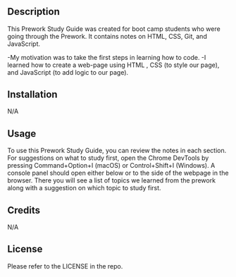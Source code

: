 # <Your-Project-Title>

## Description

This Prework Study Guide was created for boot camp students who were going through the Prework. It contains notes on HTML, CSS, Git, and JavaScript.

-My motivation was to take the first steps in learning how to code.
-I learned how to create a web-page using HTML , CSS (to style our page), and JavaScript (to add logic to our page).


## Installation

N/A

## Usage

To use this Prework Study Guide, you can review the notes in each section. For suggestions on what to study first, open the Chrome DevTools by pressing Command+Option+I (macOS) or Control+Shift+I (Windows). A console panel should open either below or to the side of the webpage in the browser. There you will see a list of topics we learned from the prework along with a suggestion on which topic to study first.



## Credits

N/A

## License

Please refer to the LICENSE in the repo.

